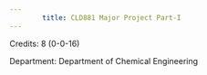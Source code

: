 ```yaml
---
        title: CLD881 Major Project Part-I
---
```

Credits: 8 (0-0-16)

Department: Department of Chemical Engineering

